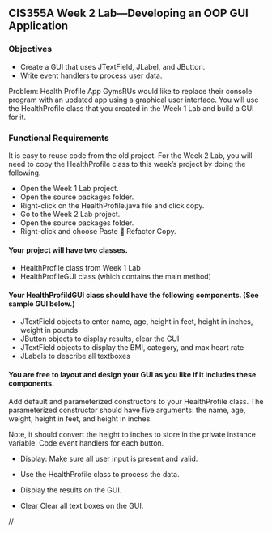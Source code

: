 ## CIS355A Week 2 Lab—Developing an OOP GUI Application

### Objectives
* Create a GUI that uses JTextField, JLabel, and JButton.
* Write event handlers to process user data.

Problem: Health Profile App
GymsRUs would like to replace their console program with an updated app using a graphical user interface. You will use the HealthProfile class that you created in the Week 1 Lab and build a GUI for it.

### Functional Requirements
It is easy to reuse code from the old project. For the Week 2 Lab, you will need to copy the HealthProfile class to this week’s project by doing the following.
* Open the Week 1 Lab project.
* Open the source packages folder.
* Right-click on the HealthProfile.java file and click copy.
* Go to the Week 2 Lab project.
* Open the source packages folder.
* Right-click and choose Paste  Refactor Copy.

#### Your project will have two classes.
* HealthProfile class from Week 1 Lab
* HealthProfileGUI class (which contains the main method)

#### Your HealthProfildGUI class should have the following components. (See sample GUI below.)
* JTextField objects to enter name, age, height in feet, height in inches, weight in pounds
* JButton objects to display results, clear the GUI
* JTextField objects to display the BMI, category, and max heart rate
* JLabels to describe all textboxes

#### You are free to layout and design your GUI as you like if it includes these components.
Add default and parameterized constructors to your HealthProfile class. 
The parameterized constructor should have five arguments: the name, age, weight, height in feet, and height in inches. 

Note, it should convert the height to inches to store in the private instance variable.
Code event handlers for each button.

* Display: Make sure all user input is present and valid.

* Use the HealthProfile class to process the data.

* Display the results on the GUI.

* Clear	Clear all text boxes on the GUI.

//
